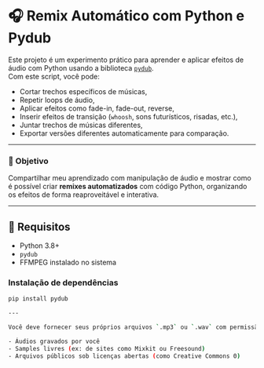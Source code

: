 # 🎧 Remix Automático com Python e Pydub

Este projeto é um experimento prático para aprender e aplicar efeitos de áudio com Python usando a biblioteca [`pydub`](https://github.com/jiaaro/pydub).  
Com este script, você pode:

- Cortar trechos específicos de músicas,
- Repetir loops de áudio,
- Aplicar efeitos como fade-in, fade-out, reverse,
- Inserir efeitos de transição (`whoosh`, sons futurísticos, risadas, etc.),
- Juntar trechos de músicas diferentes,
- Exportar versões diferentes automaticamente para comparação.

---

### 🧠 Objetivo

Compartilhar meu aprendizado com manipulação de áudio e mostrar como é possível criar **remixes automatizados** com código Python, organizando os efeitos de forma reaproveitável e interativa.

---

## 🚀 Requisitos

- Python 3.8+
- `pydub`
- FFMPEG instalado no sistema

### Instalação de dependências

```bash
pip install pydub

---

Você deve fornecer seus próprios arquivos `.mp3` ou `.wav` com permissão de uso pessoal, como:

- Áudios gravados por você
- Samples livres (ex: de sites como Mixkit ou Freesound)
- Arquivos públicos sob licenças abertas (como Creative Commons 0)
